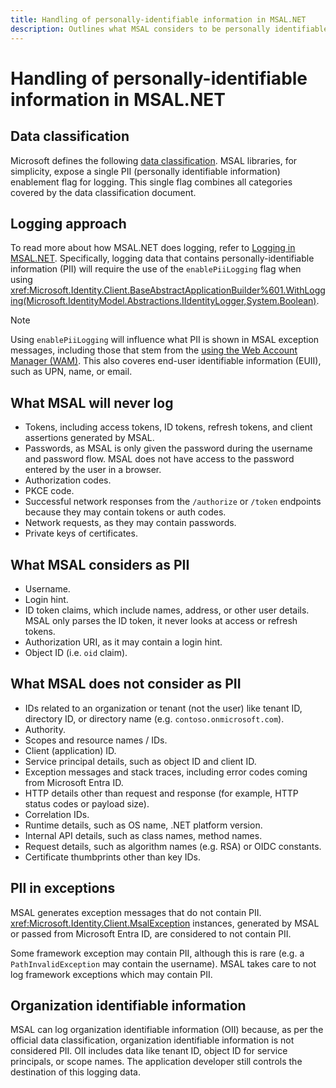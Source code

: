 ```yaml
---
title: Handling of personally-identifiable information in MSAL.NET
description: Outlines what MSAL considers to be personally identifiable information.
---
```


# Handling of personally-identifiable information in MSAL.NET

## Data classification

Microsoft defines the following [data classification](https://www.microsoft.com/trust-center/privacy/customer-data-definitions). MSAL libraries, for simplicity, expose a single PII (personally identifiable information) enablement flag for logging. This single flag combines all categories covered by the data classification document.

## Logging approach

To read more about how MSAL.NET does logging, refer to [Logging in MSAL.NET](../advanced/exceptions/msal-logging.md). Specifically, logging data that contains personally-identifiable information (PII) will require the use of the `enablePiiLogging` flag when using <xref:Microsoft.Identity.Client.BaseAbstractApplicationBuilder%601.WithLogging(Microsoft.IdentityModel.Abstractions.IIdentityLogger,System.Boolean)>.

>[!NOTE]
>Using `enablePiiLogging` will influence what PII is shown in MSAL exception messages, including those that stem from the [using the Web Account Manager (WAM)](../acquiring-tokens/desktop-mobile/wam.md). This also coveres end-user identifiable information (EUII), such as UPN, name, or email.

## What MSAL will never log

- Tokens, including access tokens, ID tokens, refresh tokens, and client assertions generated by MSAL.
- Passwords, as MSAL is only given the password during the username and password flow. MSAL does not have access to the password entered by the user in a browser.
- Authorization codes.
- PKCE code.
- Successful network responses from the `/authorize` or `/token` endpoints because they may contain tokens or auth codes.
- Network requests, as they may contain passwords.
- Private keys of certificates.

## What MSAL considers as PII

- Username.
- Login hint.
- ID token claims, which include names, address, or other user details. MSAL only parses the ID token, it never looks at access or refresh tokens.
- Authorization URI, as it may contain a login hint.
- Object ID (i.e. `oid` claim).

## What MSAL does not consider as PII

- IDs related to an organization or tenant (not the user) like tenant ID, directory ID, or directory name (e.g. `contoso.onmicrosoft.com`).
- Authority.
- Scopes and resource names / IDs.
- Client (application) ID.
- Service principal details, such as object ID and client ID.
- Exception messages and stack traces, including error codes coming from Microsoft Entra ID.
- HTTP details other than request and response (for example, HTTP status codes or payload size).
- Correlation IDs.
- Runtime details, such as OS name, .NET platform version.
- Internal API details, such as class names, method names.
- Request details, such as algorithm names (e.g. RSA) or OIDC constants.
- Certificate thumbprints other than key IDs.

## PII in exceptions

MSAL generates exception messages that do not contain PII. <xref:Microsoft.Identity.Client.MsalException> instances, generated by MSAL or passed from Microsoft Entra ID, are considered to not contain PII.

Some framework exception may contain PII, although this is rare (e.g. a `PathInvalidException` may contain the username). MSAL takes care to not log framework exceptions which may contain PII.

## Organization identifiable information

MSAL can log organization identifiable information (OII) because, as per the official data classification, organization identifiable information is not considered PII. OII includes data like tenant ID, object ID for service principals, or scope names. The application developer still controls the destination of this logging data.
